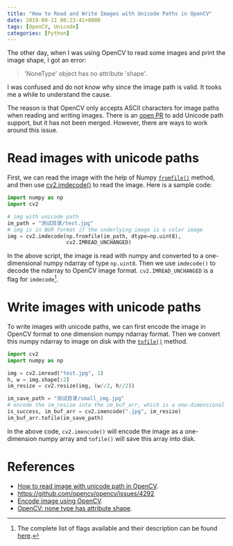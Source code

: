 ```yaml
---
title: "How to Read and Write Images with Unicode Paths in OpenCV"
date: 2019-09-11 00:23:41+0800
tags: [OpenCV, Unicode]
categories: [Python]
---
```


The other day, when I was using OpenCV to read some images and print the image
shape, I got an error:

> 'NoneType' object has no attribute 'shape'.

I was confused and do not know why since the image path is valid. It tooks me a
while to understand the cause.

<!--more-->

The reason is that OpenCV only accepts ASCII characters for image paths when
reading and writing images. There is an [open PR](https://github.com/opencv/opencv/pull/13368)
to add Unicode path support, but it has not been merged. However, there are
ways to work around this issue.

# Read images with unicode paths

First, we can read the image with the help of Numpy [`fromfile()`](https://docs.scipy.org/doc/numpy/reference/generated/numpy.fromfile.html)
method, and then use [cv2.imdecode()](https://docs.opencv.org/3.4/d4/da8/group__imgcodecs.html#ga5a0acefe5cbe0a81e904e452ec7ca733)
to read the image. Here is a sample code:

```python
import numpy as np
import cv2

# img with unicode path
im_path = "测试目录/test.jpg"
# img is in BGR format if the underlying image is a color image
img = cv2.imdecode(np.fromfile(im_path, dtype=np.uint8),
                   cv2.IMREAD_UNCHANGED)
```

In the above script, the image is read with numpy and converted to a
one-dimensional numpy ndarray of type `np.uint8`. Then we use `imdecode()` to
decode the ndarray to OpenCV image format. `cv2.IMREAD_UNCHANGED` is a flag for
`imdecode`[^1].

# Write images with unicode paths

To write images with unicode paths, we can first encode the image in OpenCV
format to one dimension numpy ndarray format. Then we convert this numpy
ndarray to image on disk with the [`tofile()`](https://docs.scipy.org/doc/numpy/reference/generated/numpy.ndarray.tofile.html)
method.

```python
import cv2
import numpy as np

img = cv2.imread("test.jpg", 1)
h, w = img.shape[:2]
im_resize = cv2.resize(img, (w//2, h//2))

im_save_path = "测试目录/small_img.jpg"
# encode the im_resize into the im_buf_arr, which is a one-dimensional ndarray
is_success, im_buf_arr = cv2.imencode(".jpg", im_resize)
im_buf_arr.tofile(im_save_path)
```

In the above code, `cv2.imencode()` will encode the image as a one-dimension
numpy array and `tofile()` will save this array into disk.

# References

+ [How to read image with unicode path in OpenCV](https://stackoverflow.com/q/43185605/6064933).
+ https://github.com/opencv/opencv/issues/4292
+ [Encode image using OpenCV](https://jdhao.github.io/2019/07/06/python_opencv_pil_image_to_bytes/#opencv).
+ [OpenCV: none type has attribute shape](https://stackoverflow.com/a/60332806/6064933).

[^1]: The complete list of flags available and their description can be found [here](https://docs.opencv.org/3.4.4/d4/da8/group__imgcodecs.html#ga61d9b0126a3e57d9277ac48327799c80).
